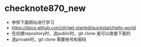# checknote870_new
- 参照下面网址进行学习
- https://docs.github.com/zh/get-started/quickstart/hello-world
- 在创建repository时，选public时，git clone 是可以直接下载的
- 选private时，git clone 需要账号和密码
